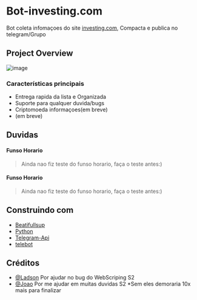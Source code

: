 # Bot-investing.com

Bot coleta infomaçoes do site [investing.com](https://br.investing.com/economic-calendar/), Compacta e publica no telegram/Grupo

## Project Overview

![image](https://user-images.githubusercontent.com/68496527/139720100-5256bd1a-a368-49ab-91a3-cf59532871fd.png)

### Características principais

* Entrega rapida da lista e Organizada
* Suporte para qualquer duvida/bugs
* Criptomoeda informaçoes(em breve)
* (em breve)

## Duvidas
#### Funso Horario
 > Ainda nao fiz teste do funso horario, faça o teste antes:)
#### Funso Horario
 > Ainda nao fiz teste do funso horario, faça o teste antes:)

## Construindo com

* [Beatifullsup](https://pypi.org/project/beautifulsoup4/)
* [Python](https://www.python.org/)
* [Telegram-Api](https://core.telegram.org/bots)
* [telebot](https://pypi.org/project/telebot/)

## Créditos
* [@Ladson](https://github.com/ladsong) Por ajudar no bug do WebScriping S2
* [@Joao](https://github.com/Porfirio-Prodigy) Por me ajudar em muitas duvidas S2
*Sem eles demoraria 10x mais para finalizar
